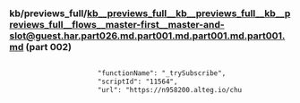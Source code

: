 ### kb/previews_full/kb__previews_full__kb__previews_full__kb__previews_full__flows__master-first__master-and-slot@guest.har.part026.md.part001.md.part001.md.part001.md (part 002)

```md

                      "functionName": "_trySubscribe",
                      "scriptId": "11564",
                      "url": "https://n958200.alteg.io/chu
```

```
